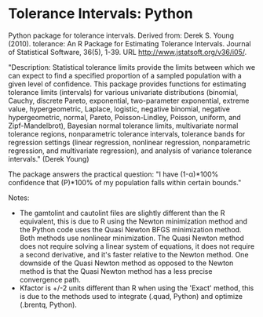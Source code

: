 # Tolerance Intervals: Python
Python package for tolerance intervals. Derived from: Derek S. Young (2010). tolerance: An R Package for Estimating Tolerance Intervals. Journal of Statistical Software, 36(5), 1-39. URL http://www.jstatsoft.org/v36/i05/.

"Description: Statistical tolerance limits provide the limits between which we can expect to find a specified proportion of a sampled population with a given level of confidence.  This package provides functions for estimating tolerance limits (intervals) for various univariate distributions (binomial, Cauchy, discrete Pareto, exponential, two-parameter exponential, extreme value, hypergeometric, Laplace, logistic, negative binomial, negative hypergeometric, normal, Pareto, Poisson-Lindley, Poisson, uniform, and Zipf-Mandelbrot), Bayesian normal tolerance limits, multivariate normal tolerance regions, nonparametric tolerance intervals, tolerance bands for regression settings (linear regression, nonlinear regression, nonparametric regression, and multivariate regression), and analysis of variance tolerance intervals." (Derek Young)

The package answers the practical question: "I have (1-α)*100% confidence that (P)*100% of my population falls within certain bounds."

Notes:
- The gamtolint and cautolint files are slightly different than the R equivalent, this is due to R using the Newton minimization method and the Python code uses the Quasi Newton BFGS minimization method. Both methods use nonlinear minimization. The Quasi Newton method does not require solving a linear system of equations, it does not require a second derivative, and it's faster relative to the Newton method. One downside of the Quasi Newton method as opposed to the Newton method is that the Quasi Newton method has a less precise convergence path. 
- Kfactor is +/-2 units different than R when using the 'Exact' method, this is due to the methods used to integrate (.quad, Python) and optimize (.brentq, Python). 
